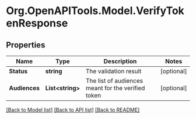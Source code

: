 # Org.OpenAPITools.Model.VerifyTokenResponse

## Properties

Name | Type | Description | Notes
------------ | ------------- | ------------- | -------------
**Status** | **string** | The validation result | [optional] 
**Audiences** | **List&lt;string&gt;** | The list of audiences meant for the verified token | [optional] 

[[Back to Model list]](../README.md#documentation-for-models) [[Back to API list]](../README.md#documentation-for-api-endpoints) [[Back to README]](../README.md)

